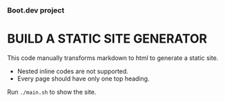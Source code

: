 ### Boot.dev project
# BUILD A STATIC SITE GENERATOR

This code manually transforms markdown to html to generate a static site.

- Nested inline codes are not supported.
- Every page should have only one top heading.

Run `./main.sh` to show the site.